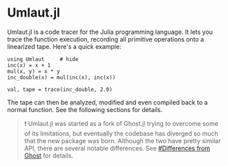 # Umlaut.jl

Umlaut.jl is a code tracer for the Julia programming language. It lets you trace the function execution, recording all primitive operations onto a linearized tape. Here's a quick example:


```@example
using Umlaut     # hide
inc(x) = x + 1
mul(x, y) = x * y
inc_double(x) = mul(inc(x), inc(x))

val, tape = trace(inc_double, 2.0)
```
The tape can then be analyzed, modified and even compiled back to a normal function. See the following sections for details.

> :exclamation: Umlaut.jl was started as a fork of Ghost.jl trying to overcome some of its
> limitations, but eventually the codebase has diverged so much that the new package was born.
> Although the two have pretty similar API, there are several notable differences. See
> [#Differences from Ghost](@ghost) for details.